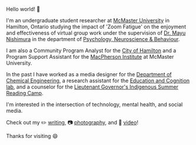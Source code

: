 
Hello world! :wave:

I'm an undergraduate student researcher at [McMaster University](https://www.mcmaster.ca/) in Hamilton, Ontario studying the impact of 'Zoom Fatigue' on the enjoyment and effectiveness of virtual group work under the supervision of [Dr. Mayu Nishimura](https://science.mcmaster.ca/pnb/component/comprofiler/userprofile/nishimm.html?Itemid=351) in the department of [Psychology, Neuroscience & Behaviour](https://science.mcmaster.ca/pnb/).

I am also a Community Program Analyst for the [City of Hamilton](https://www.hamilton.ca/) and a Program Support Assistant for the [MacPherson Institute](https://mi.mcmaster.ca/) at McMaster University. 

In the past I have worked as a media designer for the [Department of Chemical Engineering](https://www.eng.mcmaster.ca/chemeng), a research assistant for the [Education and Cognition lab](https://edcog.ca/), and a counselor for the [Lieutenant Governor's Indigenous Summer Reading Camp](https://www.frontiercollege.ca/CMSPages/GetFile.aspx?guid=45baf21f-f213-45a5-8396-c24a27413ce7).

I'm interested in the intersection of technology, mental health, and social media.

Check out my :pencil2: [writing](https://medium.com/@jacobkrone), :camera: [photography](https://www.flickr.com/photos/krone_foto/), and :movie_camera: [video](https://vimeo.com/jakrone)!

Thanks for visiting :smile:
